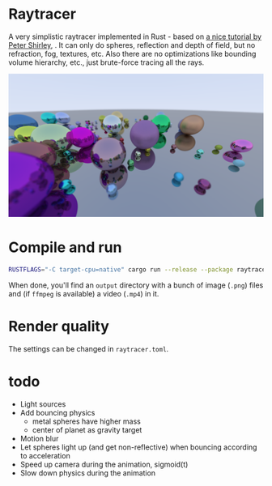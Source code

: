 # Raytracer

A very simplistic raytracer implemented in Rust - based on [a nice tutorial by Peter Shirley](https://raytracing.github.io/books/RayTracingInOneWeekend.html), .
It can only do spheres, reflection and depth of field, but no refraction, fog, textures, etc.
Also there are no optimizations like bounding volume hierarchy, etc., just brute-force tracing all the rays. 

![example](example.png)

# Compile and run

```bash
RUSTFLAGS="-C target-cpu=native" cargo run --release --package raytracer --bin main
```

When done, you'll find an `output` directory with a bunch of image (`.png`) files and (if `ffmpeg` is available) a video (`.mp4`) in it.

# Render quality

The settings can be changed in `raytracer.toml`.

# todo

- Light sources
- Add bouncing physics
    - metal spheres have higher mass
    - center of planet as gravity target
- Motion blur
- Let spheres light up (and get non-reflective) when bouncing according to acceleration
- Speed up camera during the animation, sigmoid(t)
- Slow down physics during the animation


